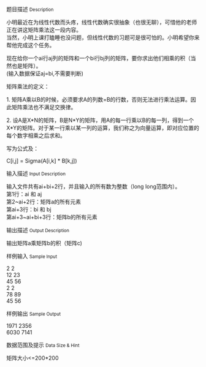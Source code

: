<div class="panel panel-default">
<div class="area-title">
<span>
题目描述
<small>Description</small>
</span></div>
<div class="panel-body">

<p>小明最近在为线性代数而头疼，线性代数确实很抽象（也很无聊），可惜他的老师正在讲这矩阵乘法这一段内容。<br>当然，小明上课打瞌睡也没问题，但线性代数的习题可是很可怕的。小明希望你来帮他完成这个任务。</p>
<p>现在给你一个ai行aj列的矩阵和一个bi行bj列的矩阵，要你求出他们相乘的积（当然也是矩阵）。<br>(输入数据保证aj=bi,不需要判断)</p>
<p>矩阵乘法的定义：</p>
<p>1. 矩阵A乘以B的时候，必须要求A的列数=B的行数，否则无法进行乘法运算。因此矩阵乘法也不满足交换律。</p>
<p>2. 设A是X*N的矩阵，B是N*Y的矩阵，用A的每一行乘以B的每一列，得到一个X*Y的矩阵。对于某一行乘以某一列的运算，我们称之为向量运算，即对应位置的每个数字相乘之后求和。</p>
<p>写为公式及：</p>
<p>C[i,j] = Sigma(A[i,k] * B[k,j])</p>

</div>
</div>

<div class="panel panel-default">
<div class="area-title">
<span>
输入描述
<small>Input Description</small>
</span></div>
<div class="panel-body">
<p>输入文件共有ai+bi+2行，并且输入的所有数为整数（long long范围内）。<br>第1行：ai 和 aj<br>第2~ai+2行：矩阵a的所有元素<br>第ai+3行：bi 和 bj<br>第ai+3~ai+bi+3行：矩阵b的所有元素</p>

</div>
</div>
<div  class="panel panel-default">
<div class="area-title">
<span>
输出描述
<small>Output Description</small>
</span></div>
<div class="panel-body">

<p>输出矩阵a乘矩阵b的积（矩阵c)</p>

</div>
</div>


<div class="panel panel-default">
<div class="area-title">
<span>
样例输入
<small>Sample Input</small>
</span></div>
<div class="panel-body">
<p>2 2<br>12 23<br>45 56<br>2 2<br>78 89<br>45 56</p>

</div>
</div>

<div class="panel panel-default">
<div class="area-title">
<span>
样例输出
<small>Sample Output</small>
</span></div>
<div class="panel-body">
<p>1971 2356<br>6030 7141</p>

</div>
</div>

<div class="panel panel-default">
<div class="area-title">
<span>
数据范围及提示
<small>Data Size & Hint</small>
</span></div>
<div class="panel-body">
<p>矩阵大小&lt;=200*200</p>
</div>
</div>